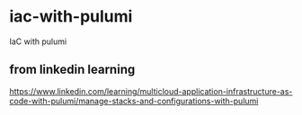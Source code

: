 # iac-with-pulumi
IaC with pulumi

## from linkedin learning

https://www.linkedin.com/learning/multicloud-application-infrastructure-as-code-with-pulumi/manage-stacks-and-configurations-with-pulumi
